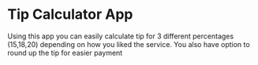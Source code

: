 # Tip Calculator App

Using this app you can easily calculate tip for 3 different percentages (15,18,20) depending on how you liked the service.
You also have option to round up the tip for easier payment
